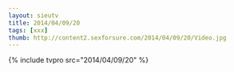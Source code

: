 ```yaml
--- 
layout: sieutv
title: 2014/04/09/20
tags: [xxx]
thumb: http://content2.sexforsure.com/2014/04/09/20/Video.jpg
---
```

{% include tvpro src="2014/04/09/20" %} 
